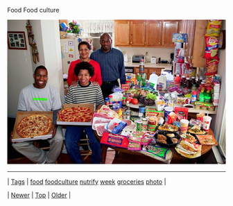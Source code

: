 <!--
title: Food Food culture
date: 2020-06-28T15:27:00.181Z
tags: food, foodculture, nutrify, week, groceries, photo
-->


Food Food culture

![](64760632271-0.jpg)

<!--BOTTOM-POST-NAVIGATION-->
---

| [Tags](tags.md) | [food](tag-food.md) [foodculture](tag-foodculture.md) [nutrify](tag-nutrify.md) [week](tag-week.md) [groceries](tag-groceries.md) [photo](tag-photo.md) |

| [Newer](64759181981.md) | [Top](index.md) | [Older](64778141772.md) |